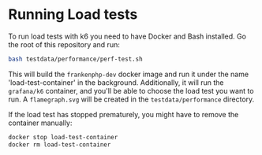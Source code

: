 # Running Load tests

To run load tests with k6 you need to have Docker and Bash installed.
Go the root of this repository and run:

```sh
bash testdata/performance/perf-test.sh
```

This will build the `frankenphp-dev` docker image and run it under the name 'load-test-container'
in the background. Additionally, it will run the `grafana/k6` container, and you'll be able to choose
the load test you want to run. A `flamegraph.svg` will be created in the `testdata/performance` directory.

If the load test has stopped prematurely, you might have to remove the container manually:

```sh
docker stop load-test-container
docker rm load-test-container
```
